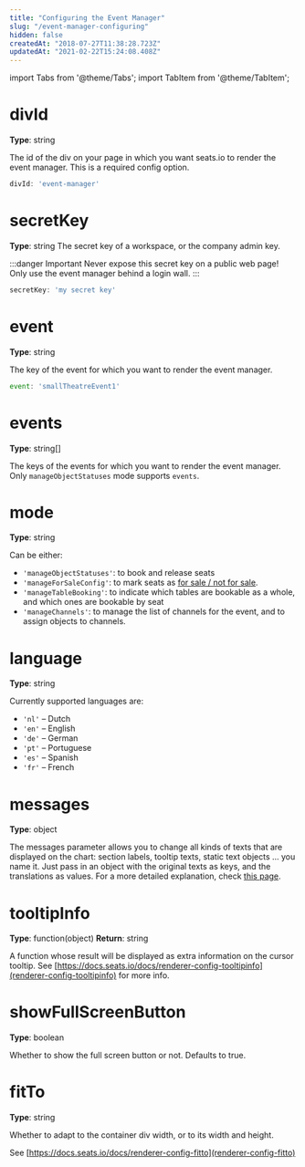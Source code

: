 ```yaml
---
title: "Configuring the Event Manager"
slug: "/event-manager-configuring"
hidden: false
createdAt: "2018-07-27T11:38:28.723Z"
updatedAt: "2021-02-22T15:24:08.408Z"
---
```


import Tabs from '@theme/Tabs';
import TabItem from '@theme/TabItem';

# divId
**Type**: string

The id of the div on your page in which you want seats.io to render the event manager. This is a required config option.

```javascript
divId: 'event-manager'
```

# secretKey
**Type**: string
The secret key of a workspace, or the company admin key.

:::danger Important
Never expose this secret key on a public web page! Only use the event manager behind a login wall.
:::

```javascript
secretKey: 'my secret key'
```

# event
**Type**: string

The key of the event for which you want to render the event manager.

```javascript
event: 'smallTheatreEvent1'
```

# events
**Type**: string[]

The keys of the events for which you want to render the event manager. Only `manageObjectStatuses` mode supports `events`.

# mode
**Type**: string

Can be either:

- `'manageObjectStatuses'`: to book and release seats
- `'manageForSaleConfig'`: to mark seats as [for sale / not for sale](api-for-sale-not-for-sale).
- `'manageTableBooking'`: to indicate which tables are bookable as a whole, and which ones are bookable by seat
- `'manageChannels'`: to manage the list of channels for the event, and to assign objects to channels. 

# language
**Type**: string

Currently supported languages are:
- `'nl'` – Dutch
- `'en'` – English
- `'de'` – German
- `'pt'` – Portuguese
- `'es'` – Spanish
- `'fr'` – French

# messages
**Type**: object

The messages parameter allows you to change all kinds of texts that are displayed on the chart: section labels, tooltip texts, static text objects ... you name it.
Just pass in an object with the original texts as keys, and the translations as values.
For a more detailed explanation, check [this page](http://support.seats.io/integrating-seats-io/multi-language-i18n-support).

# tooltipInfo
**Type**: function(object)
**Return**: string

A function whose result will be displayed as extra information on the cursor tooltip.
See [https://docs.seats.io/docs/renderer-config-tooltipinfo](renderer-config-tooltipinfo) for more info.

# showFullScreenButton
**Type**: boolean

Whether to show the full screen button or not. Defaults to true.

# fitTo
**Type**: string

Whether to adapt to the container div width, or to its width and height.

See [https://docs.seats.io/docs/renderer-config-fitto](renderer-config-fitto)
